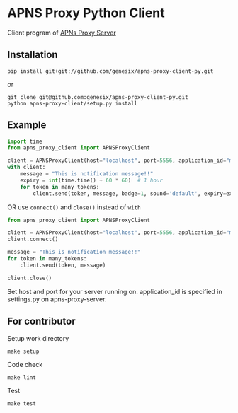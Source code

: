 # APNS Proxy Python Client

Client program of [APNs Proxy Server](https://github.com/genesix/apns-proxy-server)

## Installation

```
pip install git+git://github.com/genesix/apns-proxy-client-py.git
```

or

```
git clone git@github.com:genesix/apns-proxy-client-py.git
python apns-proxy-client/setup.py install
```

## Example

```python
import time
from apns_proxy_client import APNSProxyClient

client = APNSProxyClient(host="localhost", port=5556, application_id="myapp")
with client:
    message = "This is notification message!!"
    expiry = int(time.time() + 60 * 60)  # 1 hour 
    for token in many_tokens:
        client.send(token, message, badge=1, sound='default', expiry=expiry)
```

OR use ```connect()``` and ```close()``` instead of ```with```

```python
from apns_proxy_client import APNSProxyClient

client = APNSProxyClient(host="localhost", port=5556, application_id="myapp")
client.connect()

message = "This is notification message!!"
for token in many_tokens:
    client.send(token, message)

client.close()
```

Set host and port for your server running on. application_id is specified in settings.py on apns-proxy-server.

## For contributor

Setup work directory
```
make setup
```

Code check
```
make lint
```

Test
```
make test
```

